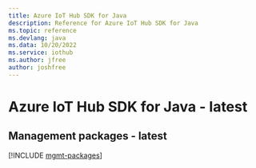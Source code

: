 ```yaml
---
title: Azure IoT Hub SDK for Java
description: Reference for Azure IoT Hub SDK for Java
ms.topic: reference
ms.devlang: java
ms.data: 10/20/2022
ms.service: iothub
ms.author: jfree
author: joshfree
---
```

# Azure IoT Hub SDK for Java - latest

## Management packages - latest
[!INCLUDE [mgmt-packages](iot-hub-mgmt-index.md)]